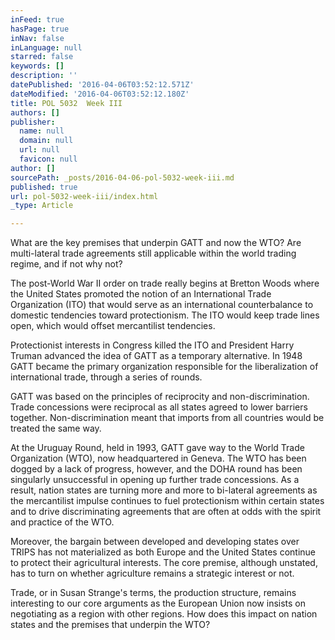 ```yaml
---
inFeed: true
hasPage: true
inNav: false
inLanguage: null
starred: false
keywords: []
description: ''
datePublished: '2016-04-06T03:52:12.571Z'
dateModified: '2016-04-06T03:52:12.180Z'
title: POL 5032  Week III
authors: []
publisher:
  name: null
  domain: null
  url: null
  favicon: null
author: []
sourcePath: _posts/2016-04-06-pol-5032-week-iii.md
published: true
url: pol-5032-week-iii/index.html
_type: Article

---
```

What are the key premises that underpin GATT and now the WTO?  Are multi-lateral trade agreements still applicable within the world trading regime, and if not why not?

The post-World War II order on trade really begins at Bretton Woods where the United States promoted the notion of an International Trade Organization (ITO) that would serve as an international counterbalance to domestic tendencies toward protectionism.   The ITO would keep trade lines open, which would offset mercantilist tendencies.  

Protectionist interests in Congress killed the ITO and President Harry Truman advanced the idea of GATT as a temporary alternative.  In 1948 GATT became the primary organization responsible for the liberalization of international trade, through a series of rounds.

GATT was based on the principles of reciprocity and non-discrimination.  Trade concessions were reciprocal as all states agreed to lower barriers together.  Non-discrimination meant that imports from all countries would be treated the same way. 

At the Uruguay Round, held in 1993, GATT gave way to the World Trade Organization (WTO), now headquartered in Geneva.  The WTO has been dogged by a lack of progress, however,  and the DOHA round has been singularly unsuccessful in opening up further trade concessions.  As a result, nation states are turning more and more to bi-lateral agreements as the mercantilist impulse continues to fuel protectionism within certain states and to drive discriminating agreements that are often at odds with the spirit and practice of the WTO.

Moreover, the bargain between developed and developing states over TRIPS has not materialized as both Europe and the United States continue to protect their agricultural interests.  The core premise, although unstated, has to turn on whether agriculture remains a strategic interest or not. 

Trade, or in Susan Strange's terms, the production structure, remains interesting to our core arguments as the European Union now insists on negotiating as a region with other regions.   How does this impact on nation states and the premises that underpin the WTO?